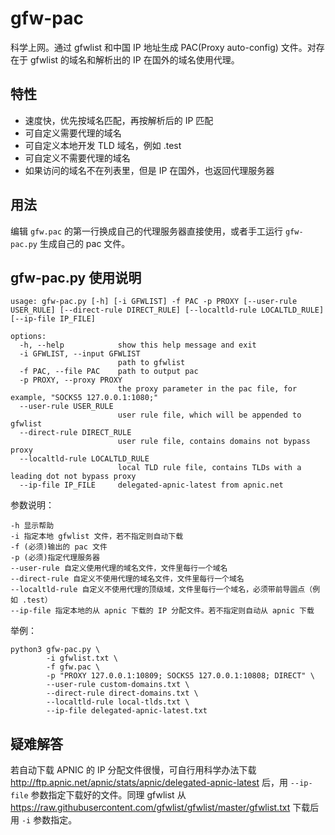 # gfw-pac

科学上网。通过 gfwlist 和中国 IP 地址生成 PAC(Proxy auto-config) 文件。对存在于 gfwlist 的域名和解析出的 IP 在国外的域名使用代理。

## 特性

- 速度快，优先按域名匹配，再按解析后的 IP 匹配
- 可自定义需要代理的域名
- 可自定义本地开发 TLD 域名，例如 .test
- 可自定义不需要代理的域名
- 如果访问的域名不在列表里，但是 IP 在国外，也返回代理服务器

## 用法

编辑 `gfw.pac` 的第一行换成自己的代理服务器直接使用，或者手工运行 `gfw-pac.py` 生成自己的 pac 文件。

## gfw-pac.py 使用说明

```shell
usage: gfw-pac.py [-h] [-i GFWLIST] -f PAC -p PROXY [--user-rule USER_RULE] [--direct-rule DIRECT_RULE] [--localtld-rule LOCALTLD_RULE] [--ip-file IP_FILE]

options:
  -h, --help            show this help message and exit
  -i GFWLIST, --input GFWLIST
                        path to gfwlist
  -f PAC, --file PAC    path to output pac
  -p PROXY, --proxy PROXY
                        the proxy parameter in the pac file, for example, "SOCKS5 127.0.0.1:1080;"
  --user-rule USER_RULE
                        user rule file, which will be appended to gfwlist
  --direct-rule DIRECT_RULE
                        user rule file, contains domains not bypass proxy
  --localtld-rule LOCALTLD_RULE
                        local TLD rule file, contains TLDs with a leading dot not bypass proxy
  --ip-file IP_FILE     delegated-apnic-latest from apnic.net
```

参数说明：

```
-h 显示帮助
-i 指定本地 gfwlist 文件，若不指定则自动下载
-f (必须)输出的 pac 文件
-p (必须)指定代理服务器
--user-rule 自定义使用代理的域名文件，文件里每行一个域名
--direct-rule 自定义不使用代理的域名文件，文件里每行一个域名
--localtld-rule 自定义不使用代理的顶级域，文件里每行一个域名，必须带前导圆点（例如 .test）
--ip-file 指定本地的从 apnic 下载的 IP 分配文件。若不指定则自动从 apnic 下载
```

举例：

```shell
python3 gfw-pac.py \
        -i gfwlist.txt \
        -f gfw.pac \
        -p "PROXY 127.0.0.1:10809; SOCKS5 127.0.0.1:10808; DIRECT" \
        --user-rule custom-domains.txt \
        --direct-rule direct-domains.txt \
        --localtld-rule local-tlds.txt \
        --ip-file delegated-apnic-latest.txt
```

## 疑难解答

若自动下载 APNIC 的 IP 分配文件很慢，可自行用科学办法下载 <http://ftp.apnic.net/apnic/stats/apnic/delegated-apnic-latest> 后，用 `--ip-file` 参数指定下载好的文件。同理 gfwlist 从 <https://raw.githubusercontent.com/gfwlist/gfwlist/master/gfwlist.txt> 下载后用 `-i` 参数指定。
